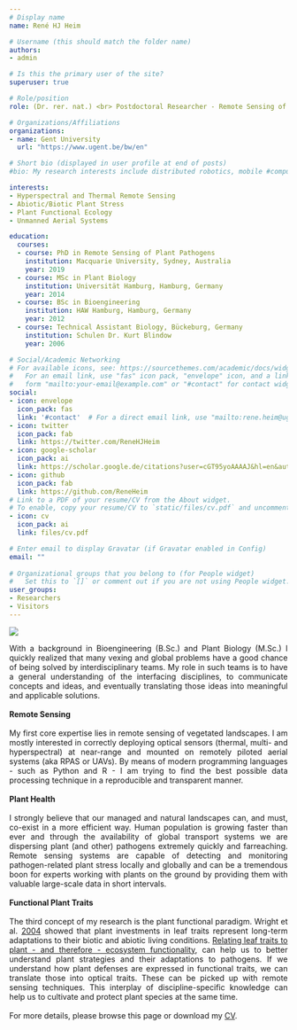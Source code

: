 ```yaml
---
# Display name
name: René HJ Heim

# Username (this should match the folder name)
authors:
- admin

# Is this the primary user of the site?
superuser: true

# Role/position
role: (Dr. rer. nat.) <br> Postdoctoral Researcher - Remote Sensing of Plant Stress

# Organizations/Affiliations
organizations:
- name: Gent University
  url: "https://www.ugent.be/bw/en"

# Short bio (displayed in user profile at end of posts)
#bio: My research interests include distributed robotics, mobile #computing and programmable matter.

interests:
- Hyperspectral and Thermal Remote Sensing
- Abiotic/Biotic Plant Stress
- Plant Functional Ecology
- Unmanned Aerial Systems

education:
  courses:
  - course: PhD in Remote Sensing of Plant Pathogens
    institution: Macquarie University, Sydney, Australia
    year: 2019
  - course: MSc in Plant Biology
    institution: Universität Hamburg, Hamburg, Germany
    year: 2014
  - course: BSc in Bioengineering
    institution: HAW Hamburg, Hamburg, Germany
    year: 2012
  - course: Technical Assistant Biology, Bückeburg, Germany
    institution: Schulen Dr. Kurt Blindow
    year: 2006

# Social/Academic Networking
# For available icons, see: https://sourcethemes.com/academic/docs/widgets/#icons
#   For an email link, use "fas" icon pack, "envelope" icon, and a link in the
#   form "mailto:your-email@example.com" or "#contact" for contact widget.
social:
- icon: envelope
  icon_pack: fas
  link: '#contact'  # For a direct email link, use "mailto:rene.heim@ugent.be".
- icon: twitter
  icon_pack: fab
  link: https://twitter.com/ReneHJHeim
- icon: google-scholar
  icon_pack: ai
  link: https://scholar.google.de/citations?user=cGT95yoAAAAJ&hl=en&authuser=1
- icon: github
  icon_pack: fab
  link: https://github.com/ReneHeim
# Link to a PDF of your resume/CV from the About widget.
# To enable, copy your resume/CV to `static/files/cv.pdf` and uncomment the lines below.  
- icon: cv
  icon_pack: ai
  link: files/cv.pdf

# Enter email to display Gravatar (if Gravatar enabled in Config)
email: ""
  
# Organizational groups that you belong to (for People widget)
#   Set this to `[]` or comment out if you are not using People widget.  
user_groups:
- Researchers
- Visitors
---
```


![](/img/logo.png)

<div style = "text-align: justify">
With a background in Bioengineering (B.Sc.) and Plant Biology (M.Sc.) I quickly realized that many vexing and global problems have a good chance of being solved by interdisciplinary teams. My role in such teams is to have a general understanding of the interfacing disciplines, to communicate concepts and ideas, and eventually translating those ideas into meaningful and applicable solutions.
<br>
<br>
<b>Remote Sensing</b>
<br>
<br>
My first core expertise lies in remote sensing of vegetated landscapes. I am mostly interested in correctly deploying optical sensors (thermal, multi- and hyperspectral) at near-range and mounted on remotely piloted aerial systems (aka RPAS or UAVs). By means of modern programming languages - such as Python and R - I am trying to find the best possible data processing technique in a reproducible and transparent manner.  
<br>
<br>
<b>Plant Health</b>
<br>
<br>
I strongly believe that our managed and natural landscapes can, and must, co-exist in a more efficient way. Human population is growing faster than ever and through the availability of global transport systems we are dispersing plant (and other) pathogens extremely quickly and farreaching. Remote sensing systems are capable of detecting and monitoring pathogen-related plant stress locally and globally and can be a tremendous boon for experts working with plants on the ground by providing them with valuable large-scale data in short intervals.  
<br>
<br>
<b>Functional Plant Traits</b>
<br>
<br>
The third concept of my research is the plant functional paradigm. Wright et al. <a href="https://www.nature.com/articles/nature02403">2004</a>
showed that plant investments in leaf traits represent long-term adaptations to their biotic and abiotic living conditions. <a href="https://doi.org/10.1093/acprof:oso/9780198757368.001.0001">Relating leaf traits to plant - and therefore - ecosystem functionality</a>, can help us to better understand plant strategies and their adaptations to pathogens. If we understand how plant defenses are expressed in functional traits, we can translate those into optical traits. These can be picked up with remote sensing techniques. This interplay of discipline-specific knowledge can help us to cultivate and protect plant species at the same time.
<br>
<br>
For more details, please browse this page or download my  
<a href="/files/cv.pdf">CV</a>.
</div>
